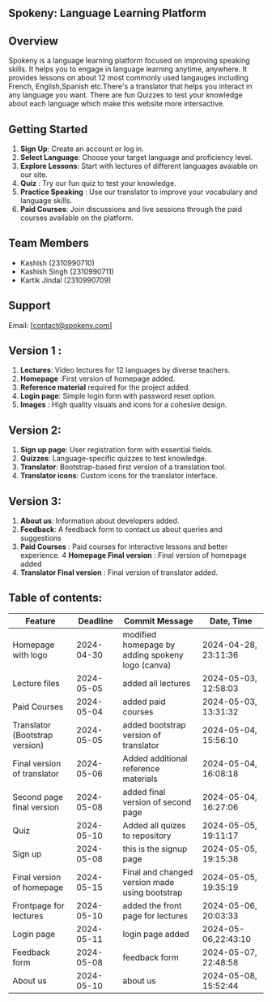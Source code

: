 ## Spokeny: Language Learning Platform

## Overview

Spokeny is a language learning platform focused on improving speaking skills. It helps you to engage in language learning anytime, anywhere. It provides lessons on about 12 most commonly used langauges including French, English,Spanish etc.There's a translator that helps you interact in any language you want. There are fun Quizzes to test your knowledge about each language which make this website more intersactive.

## Getting Started

1. **Sign Up**: Create an account or log in.
2. **Select Language**: Choose your target language and proficiency level.
3. **Explore Lessons**: Start with lectures of different languages avaiable on our site.
4. **Quiz** : Try our fun quiz to test your knowledge.
5. **Practice Speaking** : Use our translator to improve your vocabulary and language skills.
6. **Paid Courses**: Join discussions and live sessions through the paid courses available on the platform.


## Team Members

- Kashish (2310990710)
- Kashish Singh (2310990711)
- Kartik Jindal (2310990709)

## Support

Email: [contact@spokeny.com]

## Version 1 :
1. **Lectures**: Video lectures for 12 languages by diverse teachers.
2. **Homepage** :First version of homepage added.
3. **Reference material** required for the project added.
4. **Login page**: Simple login form with password reset option.
5. **Images** : High quality visuals and icons for a cohesive design.

## Version 2:
1. **Sign up page**: User registration form with essential fields.
2. **Quizzes**: Language-specific quizzes to test knowledge.
3. **Translator**: Bootstrap-based first version of a translation tool.
4. **Translator icons**: Custom icons for the translator interface.

## Version 3:
1. **About us**: Information about developers added.
2. **Feedback**: A feedback form to contact us about queries and suggestions
3. **Paid Courses** : Paid courses for interactive lessons and better experience.
4 **Homepage Final version** : Final version of homepage added
5. **Translator Final version** : Final version of translator added. 

## Table of contents:

| Feature                | Deadline     | Commit Message                                 | Date, Time           |
|------------------------|--------------|------------------------------------------------|----------------------|
| Homepage with logo     | 2024-04-30   |modified homepage by adding spokeny logo (canva)| 2024-04-28, 23:11:36 |
| Lecture files          | 2024-05-05   | added all lectures                             | 2024-05-03, 12:58:03 |
| Paid Courses           | 2024-05-04   | added paid courses                             | 2024-05-03, 13:31:32 |
| Translator (Bootstrap version)| 2024-05-05   | added bootstrap version of translator   | 2024-05-04, 15:56:10    |
| Final version of translator| 2024-05-06   | Added additional reference materials       | 2024-05-04, 16:08:18    |
| Second page final version  | 2024-05-08   | added final version of second  page        | 2024-05-04, 16:27:06    |
| Quiz      | 2024-05-10   | Added all quizes to repository                      | 2024-05-05, 19:11:17    |
| Sign up | 2024-05-08   | this is the signup page        | 2024-05-05, 19:15:38 |
| Final version of homepage      | 2024-05-15   | Final and changed version made using bootstrap                          | 2024-05-05, 19:35:19 |
| Frontpage for lectures   | 2024-05-10   | added the front page for lectures             | 2024-05-06, 20:03:33    |
| Login page        | 2024-05-11   | login page added                     | 2024-05-06,22:43:10|
| Feedback form| 2024-05-08   | feedback form                   | 2024-05-07, 22:48:58    |
| About us   | 2024-05-10  | about us       | 2024-05-08, 15:52:44   |








